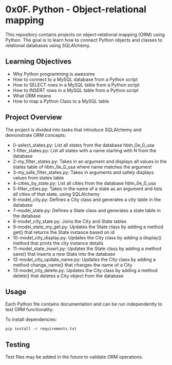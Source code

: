 # 0x0F. Python - Object-relational mapping

This repository contains projects on object-relational mapping (ORM) using Python. The goal is to learn how to connect Python objects and classes to relational databases using SQLAlchemy.

## Learning Objectives

- Why Python programming is awesome
- How to connect to a MySQL database from a Python script 
- How to SELECT rows in a MySQL table from a Python script
- How to INSERT rows in a MySQL table from a Python script
- What ORM means
- How to map a Python Class to a MySQL table

## Project Overview

The project is divided into tasks that introduce SQLAlchemy and demonstrate ORM concepts:

- 0-select_states.py: List all states from the database hbtn_0e_0_usa
- 1-filter_states.py: List all states with a name starting with N from the database
- 2-my_filter_states.py: Takes in an argument and displays all values in the states table of hbtn_0e_0_usa where name matches the argument
- 3-my_safe_filter_states.py: Takes in arguments and safely displays values from states table
- 4-cities_by_state.py: List all cities from the database hbtn_0e_0_usa
- 5-filter_cities.py: Takes in the name of a state as an argument and lists all cities of that state, using SQLAlchemy
- 6-model_city.py: Defines a City class and generates a city table in the database
- 7-model_state.py: Defines a State class and generates a state table in the database 
- 8-model_city_state.py: Joins the City and State tables
- 9-model_state_my_get.py: Updates the State class by adding a method get() that returns the State instance based on id
- 10-model_city_display.py: Updates the City class by adding a display() method that prints the city instance details
- 11-model_state_insert.py: Updates the State class by adding a method save() that inserts a new State into the database
- 12-model_city_update_name.py: Updates the City class by adding a method change_name() that changes the name of a City
- 13-model_city_delete.py: Updates the City class by adding a method delete() that deletes a City object from the database

## Usage

Each Python file contains documentation and can be run independently to test ORM functionality.

To install dependencies:

```
pip install -r requirements.txt
```

## Testing

Test files may be added in the future to validate ORM operations.
